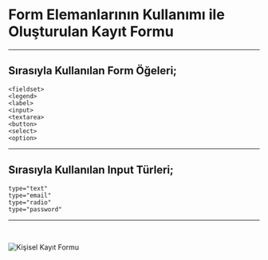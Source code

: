 # Form Elemanlarının Kullanımı ile Oluşturulan Kayıt Formu 
----------------------------------------------------------

## Sırasıyla Kullanılan Form Öğeleri;

```
<fieldset>
<legend>
<label>
<input>
<textarea>
<button>
<select>
<option>
```
----------------------------------------------------------

## Sırasıyla Kullanılan Input Türleri;

```
type="text"
type="email"
type="radio"
type="password"
```
---------------------------------------------------------- 
<br>

![Kişisel Kayıt Formu](./img/kayıt-formu.png)